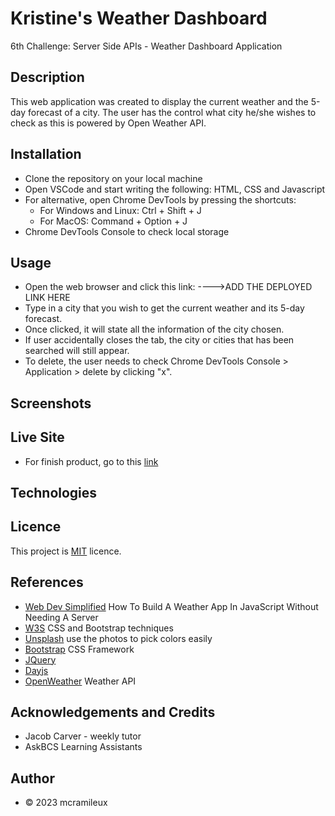# Kristine's Weather Dashboard
6th Challenge: Server Side APIs - Weather Dashboard Application

## Description
 
This web application was created to display the current weather and the 5-day forecast of a city. 
The user has the control what city he/she wishes to check as this is powered by Open Weather API.

## Installation

- Clone the repository on your local machine
- Open VSCode and start writing the following: HTML, CSS and Javascript
- For alternative, open Chrome DevTools by pressing the shortcuts:
    - For Windows and Linux: Ctrl + Shift + J
    - For MacOS: Command + Option + J
- Chrome DevTools Console to check local storage

## Usage
- Open the web browser and click this link: ---->ADD THE DEPLOYED LINK HERE
- Type in a city that you wish to get the current weather and its 5-day forecast.
- Once clicked, it will state all the information of the city chosen.
- If user accidentally closes the tab, the city or cities that has been searched will still appear.
- To delete, the user needs to check Chrome DevTools Console > Application > delete by clicking "x".
  
## Screenshots

## Live Site 
- For finish product, go to this [link](https://mcramileux.github.io/ADD-THE-NAME-HERE)
  
## Technologies

## Licence
This project is [MIT](https://choosealicense.com/licenses/mit/) licence.

## References
- [Web Dev Simplified](https://www.youtube.com/watch?v=w0VEOghdMpQ) How To Build A Weather App In JavaScript Without Needing A Server
- [W3S](https://www.w3schools.com/) CSS and Bootstrap techniques
- [Unsplash](https://unsplash.com/s/photos/monochrome) use the photos to pick colors easily
- [Bootstrap](https://getbootstrap.com/docs/5.3/) CSS Framework
- [JQuery](https://jquery.com/)
- [Dayjs](https://day.js.org/docs/en/display/unix-timestamp)
- [OpenWeather](https://openweathermap.org/forecast5) Weather API

## Acknowledgements and Credits
- Jacob Carver - weekly tutor
- AskBCS Learning Assistants

## Author
- © 2023 mcramileux